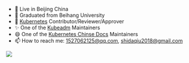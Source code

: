 <!--
**SataQiu/SataQiu** is a ✨ _special_ ✨ repository because its `README.md` (this file) appears on your GitHub profile.

Here are some ideas to get you started:

- 🔭 I’m currently working on ...
- 🌱 I’m currently learning ...
- 👯 I’m looking to collaborate on ...
- 🤔 I’m looking for help with ...
- 💬 Ask me about ...
- 📫 How to reach me: ...
- 😄 Pronouns: ...
- ⚡ Fun fact: ...
-->

- 🔭 Live in Beijing China
- 🌱 Graduated from Beihang University
- 👯 [Kubernetes](https://github.com/kubernetes/kubernetes) Contributor/Reviewer/Approver
- ✨ One of the [Kubeadm](https://github.com/kubernetes/kubeadm) Maintainers
- 😄 One of the [Kubernetes Chinse Docs](https://kubernetes.io/zh/) Maintainers
- 📫 How to reach me: 1527062125@qq.com, shidaqiu2018@gmail.com

![](https://github-readme-stats.vercel.app/api?username=SataQiu&count_private=true)
